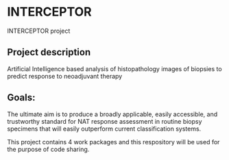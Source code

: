 # INTERCEPTOR
INTERCEPTOR project

## Project description
Artificial Intelligence based analysis of histopathology images of biopsies to predict response to neoadjuvant therapy 

## Goals:
The ultimate aim is to produce a broadly applicable, easily accessible, and trustworthy standard for NAT response assessment in routine biopsy specimens that will easily outperform current classification systems.

This project contains 4 work packages and this respository will be used for the purpose of code sharing.


